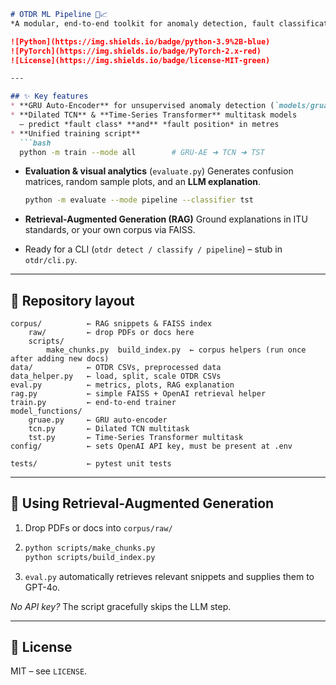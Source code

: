 ````markdown
# OTDR ML Pipeline 🚦📈  
*A modular, end-to-end toolkit for anomaly detection, fault classification & localisation on optical-fibre OTDR traces.*

![Python](https://img.shields.io/badge/python-3.9%2B-blue)
![PyTorch](https://img.shields.io/badge/PyTorch-2.x-red)
![License](https://img.shields.io/badge/license-MIT-green)

---

## ✨ Key features
* **GRU Auto-Encoder** for unsupervised anomaly detection (`models/gruae.py`)
* **Dilated TCN** & **Time-Series Transformer** multitask models  
  – predict *fault class* **and** *fault position* in metres  
* **Unified training script**
  ```bash
  python -m train --mode all        # GRU-AE ➜ TCN ➜ TST
````

* **Evaluation & visual analytics** (`evaluate.py`)
  Generates confusion matrices, random sample plots, and an **LLM explanation**.

  ```bash
  python -m evaluate --mode pipeline --classifier tst
  ```
* **Retrieval-Augmented Generation (RAG)**
  Ground explanations in ITU standards, or your own corpus via FAISS.
* Ready for a CLI (`otdr detect / classify / pipeline`) – stub in `otdr/cli.py`.

---

## 📂 Repository layout

```
corpus/          ← RAG snippets & FAISS index
    raw/         ← drop PDFs or docs here
    scripts/
        make_chunks.py  build_index.py  ← corpus helpers (run once after adding new docs)
data/            ← OTDR CSVs, preprocessed data
data_helper.py   ← load, split, scale OTDR CSVs
eval.py          ← metrics, plots, RAG explanation
rag.py           ← simple FAISS + OpenAI retrieval helper
train.py         ← end-to-end trainer
model_functions/
    gruae.py     ← GRU auto-encoder
    tcn.py       ← Dilated TCN multitask
    tst.py       ← Time-Series Transformer multitask
config/          ← sets OpenAI API key, must be present at .env

tests/           ← pytest unit tests
```

---


## 🧠 Using Retrieval-Augmented Generation

1. Drop PDFs or docs into `corpus/raw/`
2. ```bash
   python scripts/make_chunks.py
   python scripts/build_index.py
   ```
3. `eval.py` automatically retrieves relevant snippets and supplies them to GPT-4o.

*No API key?* The script gracefully skips the LLM step.

---


## 📝 License

MIT – see `LICENSE`.

```
```
